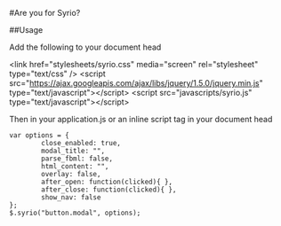 #Are you for Syrio?

##Usage

Add the following to your document head

  &lt;link href=&quot;stylesheets/syrio.css&quot; media=&quot;screen&quot; rel=&quot;stylesheet&quot; type=&quot;text/css&quot; /&gt; 
  &lt;script src=&quot;https://ajax.googleapis.com/ajax/libs/jquery/1.5.0/jquery.min.js&quot; type=&quot;text/javascript&quot;&gt;&lt;/script&gt; 
  &lt;script src=&quot;javascripts/syrio.js&quot; type=&quot;text/javascript&quot;&gt;&lt;/script&gt;


Then in your application.js or an inline script tag in your document head
```
var options = {
		close_enabled: true,
		modal_title: "",
		parse_fbml: false,
		html_content: "",
		overlay: false,
		after_open: function(clicked){ },
		after_close: function(clicked){ },
		show_nav: false
};
$.syrio("button.modal", options);
```